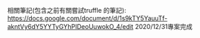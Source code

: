 相關筆記(包含之前有關嘗試truffle 的筆記):
https://docs.google.com/document/d/1s9kTY5YauuTf-akntVy6dY5YYTyGYhPIDeoUuwokO_4/edit
2020/12/31專案完成


